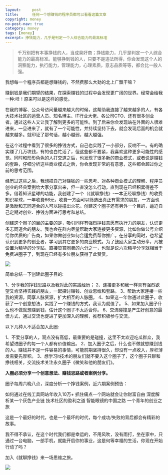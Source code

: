 ```yaml
---
layout:     post
title:      任何一个想赚钱的程序员都可以看看这篇文章
copyright: money
no-post-nav: true
category: money
tags: [money]
excerpt: 挣钱能力，几乎是判定一个人综合能力的最高标准
---
```


> 千万别把有本事挣钱的人，当成臭奸商；挣钱能力，几乎是判定一个人综合能力的最高标准。能够挣到钱的人，只要不是违法所得，你会发现这个人的洞察能力，执行能力，管理能力，心理素质，意志品质等等，都会比一般人强。

我想每一个程序员都是想赚钱的，不然费那么大劲的北上广飘干嘛？

赚到钱是我们期望的结果，在探索赚钱的过程中会发现更广阔的世界。经常会给我一种:哇！原来可以是这样的感觉。

在我的博客、公众号访问量越来越大的时候，这帮助我连接了越来越多的人，有各大技术社区的运营人员、知名博主、IT行业大佬、各公司CTO、还有很多创业者。通过这些人又让我了解到更多的可能性。到了后来你会发现站在外面的人很难进来，一旦进来了，就有了一个可能性，并持续坚持下去，就会发现后面的机会就越来越多。就印证了那句话，越小越弱，越大越强。

在这个过程中看到了很多的挣钱方式，自己也实践了一小部分，反响不一。有的确实赚了几万块钱，有的也白忙活了，但这些都不要紧，我喜欢这种更多可能性的感觉。同时和形形色色的人打交道之后，也发现了很多新的商业模式，或者说是赚钱的套路，仔细分析这些商业模式之后，你会发现非常的有意思，这些都会超过你之前的思考范围。

经历过这些之后，我想把自己对赚钱的一些思考、对各种商业模式的理解、程序员创业的经典案例给大家分享出来，但一直没怎么行动，直到现在已经积累得差不多。借着知识星球的功能，我创建了一个（《就聊挣钱》-一本正经聊挣钱）的收费知识星球，一年收费66元，收费一方面可以筛选出真正有需求的朋友，一方面也是激励和志同道合的人可以碰撞出火花。创建这个圈子还有另外一个目的，逼迫自己定期对创业、挣钱方面进行思考和总结。

创建这个圈子的目的主要的是，吸引同样有强烈挣钱意愿有执行力的朋友，认识更多志同道合的朋友。我也会在群内尽量帮助大家连接更多资源，比如你做公号介绍给你优质的广告商，如果你做创业如何合适免费帮你推广。在分享的同时，也希望认识到更多的创业者，学习到其它更多的商业模式。为了鼓励大家主动分享，凡被设置为精华的分享贴，直接赞赏圈费的六分之一，也就是说六次精华分享就相当于免费进圈子了，到现在已经有多位朋友获得了此赞赏。

![](http://www.itmind.net/assets/images/2018/life/keneng.png)

简单总结一下创建此圈子目的:

1、分享我的挣钱思路以及我对此的实践经历；
2、连接更多和我一样具有强烈欲望又肯坚持实践的朋友，一起探讨赚钱、创业思维和套路。
3、帮助大家连接一些我的资源，同享人脉资源，扩大相互的人脉圈。
4、如果这一年你通过此圈子，收获了一个创意想法，实践了一个赚钱的方式，我认为就值了。
5、如果加入圈子什么也不做就想赚到钱，估计这个圈子不太适合你。
6、交流碰撞是产生好创意的最佳方式，通过交流也促进了更加深入的理解，推荐积极参与交流。

以下几种人不适合加入此圈:

1、不爱分享的人，观点没有高低，最重要的是碰撞，这里不太欢迎吃瓜群众，我希望进圈子的每一个人都有价值输出。
2、加入圈子之后，什么也不做就想赚到钱的人。赚钱并不是一件容易的事情，可能前期坚持很久，却没有一点收入，厚积薄发需要先厚积。
3、想学习it技术的朋友们就不要入这个圈子了，这个圈子只聊和挣钱相关，交流技术关注永久圈子《微笑和他的朋友们》。

**入圈必须分享一个创意想法、赚钱思路或者案例分享。**

圈子每周六晚八点，深度分析一个挣钱案例，近六期案例预告：

如何通过在线工具网站年收入10万+
抓住痛点一个网站就会让你财富自由
深度解析某一个灰色产业链
技术社区的盈利之道
智能眼镜的中国之路
一个青年的创业之旅

这是一个最好的时代，也是一个最坏的时代，每个成功/失败的背后都会有精彩的故事。

我不得不承认，在这个时代我们都是幸运的，不用风吹，没有雨打，坐在家中，只通过一台电脑，一部手机，就能开启你的事业，这是何等幸福的生活，你现在开始行动了吗？  

加入《就聊挣钱》来一场思维之旅。

![](http://www.itmind.net/assets/images/2018/life/zhengqian.png)
